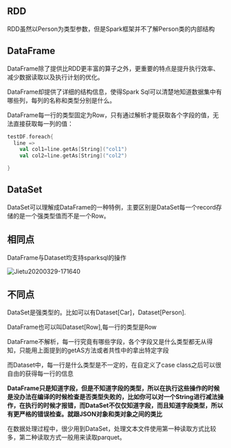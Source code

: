 

## RDD

RDD虽然以Person为类型参数，但是Spark框架并不了解Person类的内部结构



## DataFrame

DataFrame除了提供比RDD更丰富的算子之外，更重要的特点是提升执行效率、减少数据读取以及执行计划的优化。

DataFrame却提供了详细的结构信息，使得Spark Sql可以清楚地知道数据集中有哪些列，每列的名称和类型分别是什么。

DataFrame每一行的类型固定为Row，只有通过解析才能获取各个字段的值，无法直接获取每一列的值：

```scala
testDF.foreach{
  line =>
    val col1=line.getAs[String]("col1")
    val col2=line.getAs[String]("col2")

}
```



## DataSet

DataSet可以理解成DataFrame的一种特例，主要区别是DataSet每一个record存储的是一个强类型值而不是一个Row。



## 相同点

DataFrame与Dataset均支持sparksql的操作

![Jietu20200329-171640](/Users/weijiqian/Desktop/大数据/StudyNotes/image-md/Jietu20200329-171640.png)

## 不同点



DataSet是强类型的。比如可以有Dataset[Car]，Dataset[Person].

DataFrame也可以叫Dataset[Row],每一行的类型是Row

DataFrame不解析，每一行究竟有哪些字段，各个字段又是什么类型都无从得知，只能用上面提到的getAS方法或者共性中的拿出特定字段

而Dataset中，每一行是什么类型是不一定的，在自定义了case class之后可以很自由的获得每一行的信息

**DataFrame只是知道字段，但是不知道字段的类型，所以在执行这些操作的时候是没办法在编译的时候检查是否类型失败的，比如你可以对一个String进行减法操作，在执行的时候才报错，而DataSet不仅仅知道字段，而且知道字段类型，所以有更严格的错误检查。就跟JSON对象和类对象之间的类比**



在数据处理过程中，很少用到DataSet，处理文本文件使用第一种读取方式比较多，第二种读取方式一般用来读取parquet。